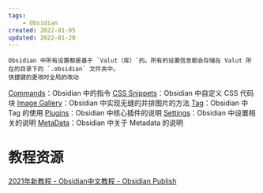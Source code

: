 ```yaml
---
tags:
    - Obsidian
created: 2022-01-05
updated: 2022-01-20
---
```



```ad-note
Obsidian 中所有设置都是基于 `Valut（库）`的。所有的设置信息都会存储在 Valut 所在的目录下的 `.obsidian` 文件夹中。
快捷键的更改时全局的改动
```

[Commands](Obsidian/Commands.md)：Obsidian 中的指令
[CSS Snippets](Obsidian/CSS%20Snippets.md)：Obsidian 中自定义 CSS 代码块
[Image Gallery](Obsidian/Image%20Gallery.md)：Obsidian 中实现无缝的并排图片的方法
[Tag](Obsidian/Tag.md)：Obsidian 中 Tag 的使用
[Plugins](Obsidian/Plugins.md)：Obsidian 中核心插件的说明
[Settings](Obsidian/Settings.md)：Obsidian 中设置相关的说明
[MetaData](Obsidian/MetaData.md)：Obsidian 中关于 Metadata 的说明

# 教程资源

[2021年新教程 - Obsidian中文教程 - Obsidian Publish](https://publish.obsidian.md/chinesehelp/01+2021%E6%96%B0%E6%95%99%E7%A8%8B/2021%E5%B9%B4%E6%96%B0%E6%95%99%E7%A8%8B)